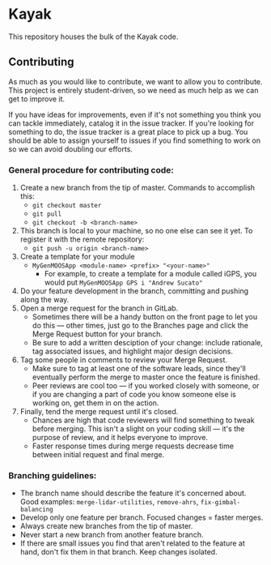 # Kayak

This repository houses the bulk of the Kayak code.

## Contributing

As much as you would like to contribute, we want to allow you to contribute. This project is entirely student-driven, so we need as much help as we can get to improve it.

If you have ideas for improvements, even if it's not something you think you can tackle immediately, catalog it in the issue tracker. If you're looking for something to do, the issue tracker is a great place to pick up a bug. You should be able to assign yourself to issues if you find something to work on so we can avoid doubling our efforts.

### General procedure for contributing code:

1. Create a new branch from the tip of master. Commands to accomplish this:
   * `git checkout master`
   * `git pull`
   * `git checkout -b <branch-name>`
1. This branch is local to your machine, so no one else can see it yet. To register it with the remote repository:
   * `git push -u origin <branch-name>`
1. Create a template for your module
    * `MyGenMOOSApp <module-name> <prefix> "<your-name>"`
        * For example, to create a template for a module called iGPS, you would put `MyGenMOOSApp GPS i "Andrew Sucato"`
1. Do your feature development in the branch, committing and pushing along the way.
1. Open a merge request for the branch in GitLab.
   * Sometimes there will be a handy button on the front page to let you do this — other times, just go to the Branches page and click the Merge Request button for your branch.
   * Be sure to add a written desciption of your change: include rationale, tag associated issues, and highlight major design decisions.
1. Tag some people in comments to review your Merge Request.
   * Make sure to tag at least one of the software leads, since they'll eventually perform the merge to master once the feature is finished.
   * Peer reviews are cool too — if you worked closely with someone, or if you are changing a part of code you know someone else is working on, get them in on the action.
1. Finally, tend the merge request until it's closed.
   * Chances are high that code reviewers will find something to tweak before merging. This isn't a slight on your coding skill — it's the purpose of review, and it helps everyone to improve.
   * Faster response times during merge requests decrease time between initial request and final merge.

### Branching guidelines:

 * The branch name should describe the feature it's concerned about. Good examples: `merge-lidar-utilities`, `remove-ahrs`, `fix-gimbal-balancing`
 * Develop only one feature per branch. Focused changes = faster merges.
 * Always create new branches from the tip of master.
 * Never start a new branch from another feature branch.
 * If there are small issues you find that aren't related to the feature at hand, don't fix them in that branch. Keep changes isolated.

